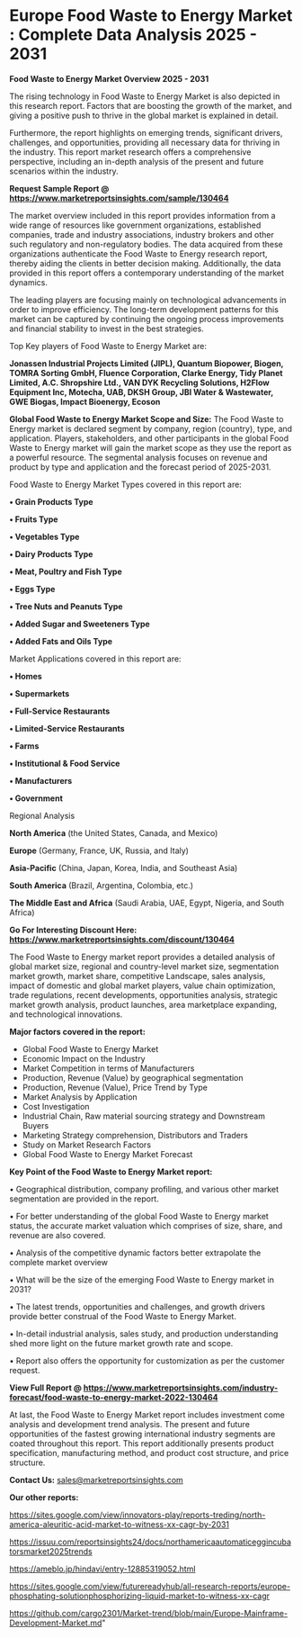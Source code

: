# Europe Food Waste to Energy Market : Complete Data Analysis 2025 - 2031

<Strong> Food Waste to Energy Market Overview 2025 - 2031</strong>

The rising technology in Food Waste to Energy Market is also depicted in this research report. Factors that are boosting the growth of the market, and giving a positive push to thrive in the global market is explained in detail.

Furthermore, the report highlights on emerging trends, significant drivers, challenges, and opportunities, providing all necessary data for thriving in the industry. This report market research offers a comprehensive perspective, including an in-depth analysis of the present and future scenarios within the industry.

<strong>Request Sample Report @ <a href=https://www.marketreportsinsights.com/sample/130464>https://www.marketreportsinsights.com/sample/130464</a></strong>

The market overview included in this report provides information from a wide range of resources like government organizations, established companies, trade and industry associations, industry brokers and other such regulatory and non-regulatory bodies. The data acquired from these organizations authenticate the Food Waste to Energy research report, thereby aiding the clients in better decision making. Additionally, the data provided in this report offers a contemporary understanding of the market dynamics.

The leading players are focusing mainly on technological advancements in order to improve efficiency. The long-term development patterns for this market can be captured by continuing the ongoing process improvements and financial stability to invest in the best strategies.

Top Key players of Food Waste to Energy Market are:

<strong>Jonassen Industrial Projects Limited (JIPL), Quantum Biopower, Biogen, TOMRA Sorting GmbH, Fluence Corporation, Clarke Energy, Tidy Planet Limited, A.C. Shropshire Ltd., VAN DYK Recycling Solutions, H2Flow Equipment Inc, Motecha, UAB, DKSH Group, JBI Water & Wastewater, GWE Biogas, Impact Bioenergy, Ecoson</strong>

<strong><b>Global Food Waste to Energy Market Scope and Size:</b></strong>
The Food Waste to Energy market is declared segment by company, region (country), type, and application. Players, stakeholders, and other participants in the global Food Waste to Energy market will gain the market scope as they use the report as a powerful resource. The segmental analysis focuses on revenue and product by type and application and the forecast period of 2025-2031.

Food Waste to Energy Market Types covered in this report are:

<strong>• Grain Products Type

• Fruits Type

• Vegetables Type

• Dairy Products Type

• Meat, Poultry and Fish Type

• Eggs Type

• Tree Nuts and Peanuts Type

• Added Sugar and Sweeteners Type

• Added Fats and Oils Type</strong>

Market Applications covered in this report are:

<strong>• Homes

• Supermarkets

• Full-Service Restaurants

• Limited-Service Restaurants

• Farms

• Institutional & Food Service

• Manufacturers

• Government</strong> 

Regional Analysis

<strong>North America</strong> (the United States, Canada, and Mexico)

<strong>Europe</strong> (Germany, France, UK, Russia, and Italy)

<strong>Asia-Pacific</strong> (China, Japan, Korea, India, and Southeast Asia)

<strong>South America</strong> (Brazil, Argentina, Colombia, etc.)

<strong>The Middle East and Africa</strong> (Saudi Arabia, UAE, Egypt, Nigeria, and South Africa)

<strong>Go For Interesting Discount Here: <a href=https://www.marketreportsinsights.com/discount/130464>https://www.marketreportsinsights.com/discount/130464</a></strong>

The Food Waste to Energy market report provides a detailed analysis of global market size, regional and country-level market size, segmentation market growth, market share, competitive Landscape, sales analysis, impact of domestic and global market players, value chain optimization, trade regulations, recent developments, opportunities analysis, strategic market growth analysis, product launches, area marketplace expanding, and technological innovations.

<strong><b>Major factors covered in the report:</b></strong>
<ul>
  <li>Global Food Waste to Energy Market </li>
  <li>Economic Impact on the Industry</li>
  <li>Market Competition in terms of Manufacturers</li>
  <li>Production, Revenue (Value) by geographical segmentation</li>
  <li>Production, Revenue (Value), Price Trend by Type</li>
  <li>Market Analysis by Application</li>
  <li>Cost Investigation</li>
  <li>Industrial Chain, Raw material sourcing strategy and Downstream Buyers</li>
  <li>Marketing Strategy comprehension, Distributors and Traders</li>
  <li>Study on Market Research Factors</li>
  <li>Global Food Waste to Energy Market Forecast</li>
</ul>

<strong><b>Key Point of the Food Waste to Energy Market report:</b></strong>

• Geographical distribution, company profiling, and various other market segmentation are provided in the report.

• For better understanding of the global Food Waste to Energy market status, the accurate market valuation which comprises of size, share, and revenue are also covered.

• Analysis of the competitive dynamic factors better extrapolate the complete market overview

• What will be the size of the emerging Food Waste to Energy market in 2031?

• The latest trends, opportunities and challenges, and growth drivers provide better construal of the Food Waste to Energy Market.

• In-detail industrial analysis, sales study, and production understanding shed more light on the future market growth rate and scope.

• Report also offers the opportunity for customization as per the customer request.

<strong><b>View Full Report @ <a href=https://www.marketreportsinsights.com/industry-forecast/food-waste-to-energy-market-2022-130464>https://www.marketreportsinsights.com/industry-forecast/food-waste-to-energy-market-2022-130464</a></b></strong>


At last, the Food Waste to Energy Market report includes investment come analysis and development trend analysis. The present and future opportunities of the fastest growing international industry segments are coated throughout this report. This report additionally presents product specification, manufacturing method, and product cost structure, and price structure.

<strong>Contact Us:</strong>
sales@marketreportsinsights.com

<strong>Our other reports:</strong>

<a href=https://sites.google.com/view/innovators-play/reports-treding/north-america-aleuritic-acid-market-to-witness-xx-cagr-by-2031>https://sites.google.com/view/innovators-play/reports-treding/north-america-aleuritic-acid-market-to-witness-xx-cagr-by-2031</a>

<a href=https://issuu.com/reportsinsights24/docs/northamericaautomaticeggincubatorsmarket2025trends>https://issuu.com/reportsinsights24/docs/northamericaautomaticeggincubatorsmarket2025trends</a>

<a href=https://ameblo.jp/hindavi/entry-12885319052.html>https://ameblo.jp/hindavi/entry-12885319052.html</a>

<a href=https://sites.google.com/view/futurereadyhub/all-research-reports/europe-phosphating-solutionphosphorizing-liquid-market-to-witness-xx-cagr>https://sites.google.com/view/futurereadyhub/all-research-reports/europe-phosphating-solutionphosphorizing-liquid-market-to-witness-xx-cagr</a>

<a href=https://github.com/cargo2301/Market-trend/blob/main/Europe-Mainframe-Development-Market.md>https://github.com/cargo2301/Market-trend/blob/main/Europe-Mainframe-Development-Market.md</a>"
